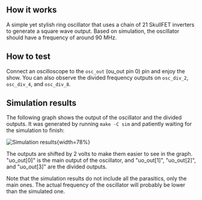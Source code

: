 <!---

This file is used to generate your project datasheet. Please fill in the information below and delete any unused
sections.

You can also include images in this folder and reference them in the markdown. Each image must be less than
512 kb in size, and the combined size of all images must be less than 1 MB.
-->

## How it works

A simple yet stylish ring oscillator that uses a chain of 21 SkullFET inverters to generate a square wave output. Based on simulation, the oscillator should have a frequency of around 90 MHz.

## How to test

Connect an oscilloscope to the `osc_out` (ou_out pin 0) pin and enjoy the show. You can also observe the divided frequency outputs on `osc_div_2`, `osc_div_4`, and `osc_div_8`.

## Simulation results

The following graph shows the output of the oscillator and the divided outputs. It was generated by running `make -C sim` and patiently waiting for the simulation to finish:

![Simulation results](sim.png){width=78%}

The outputs are shifted by 2 volts to make them easier to see in the graph. "uo_out[0]" is the main output of the oscillator, and "uo_out[1]", "uo_out[2]", and "uo_out[3]" are the divided outputs.

Note that the simulation results do not include all the parasitics, only the main ones. The actual frequency of the oscillator will probably be lower than the simulated one.
